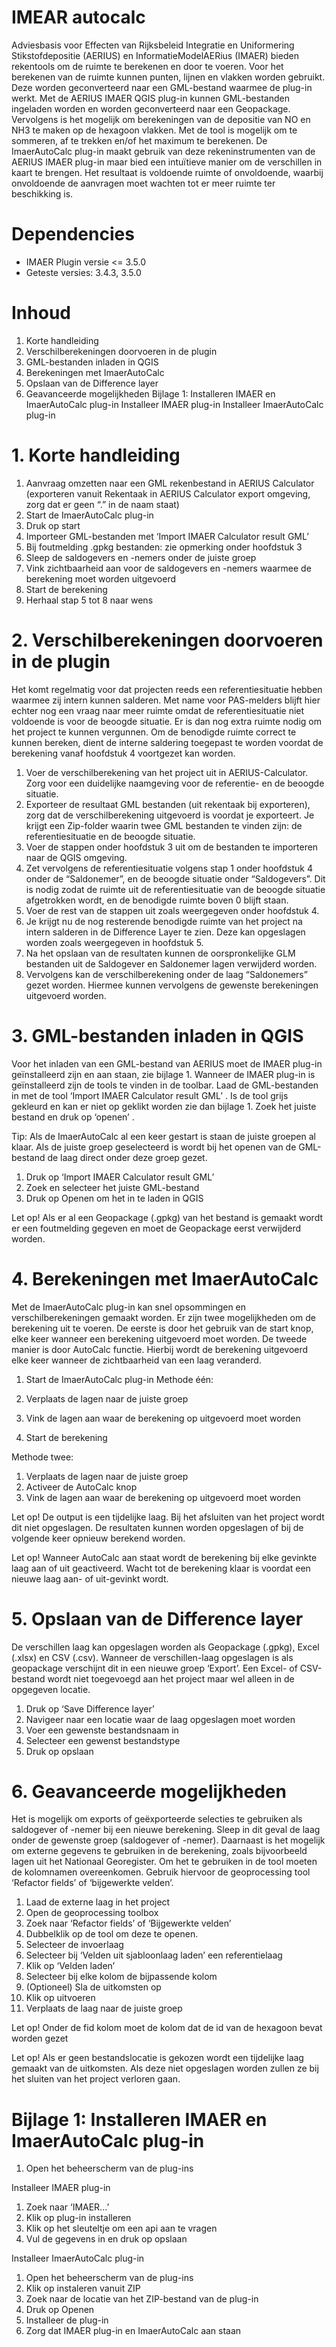 # IMEAR autocalc
Adviesbasis voor Effecten van Rijksbeleid Integratie en Uniformering Stikstofdepositie (AERIUS) en InformatieModelAERius (IMAER) bieden rekentools om de ruimte te berekenen en door te voeren. Voor het berekenen van de ruimte kunnen punten, lijnen en vlakken worden gebruikt. Deze worden geconverteerd naar een GML-bestand waarmee de plug-in werkt. Met de AERIUS IMAER QGIS plug-in kunnen GML-bestanden ingeladen worden en worden geconverteerd naar een Geopackage. Vervolgens is het mogelijk om berekeningen van de depositie van NO en NH3 te maken op de hexagoon vlakken. Met de tool is mogelijk om te sommeren, af te trekken en/of het maximum te berekenen. De ImaerAutoCalc plug-in maakt gebruik van deze rekeninstrumenten van de AERIUS IMAER plug-in maar bied een intuïtieve manier om de verschillen in kaart te brengen. Het resultaat is voldoende ruimte of onvoldoende, waarbij onvoldoende de aanvragen moet wachten tot er meer ruimte ter beschikking is.

# Dependencies
* IMAER Plugin versie <= 3.5.0
* Geteste versies: 3.4.3, 3.5.0

# Inhoud
1.	Korte handleiding	
2.	Verschilberekeningen doorvoeren in de plugin
3.	GML-bestanden inladen in QGIS
4.	Berekeningen met ImaerAutoCalc
5.	Opslaan van de Difference layer
6.	Geavanceerde mogelijkheden
Bijlage 1: Installeren IMAER en ImaerAutoCalc plug-in
  Installeer IMAER plug-in
  Installeer ImaerAutoCalc plug-in

# 1.	Korte handleiding
1.	Aanvraag omzetten naar een GML rekenbestand in AERIUS Calculator (exporteren vanuit Rekentaak in AERIUS Calculator export omgeving, zorg dat er geen “.” in de naam staat)
2.  Start de ImaerAutoCalc plug-in
3.	Druk op start
4.	Importeer GML-bestanden met ‘Import IMAER Calculator result GML’ 
5.	Bij foutmelding .gpkg bestanden: zie opmerking onder hoofdstuk 3
6.	Sleep de saldogevers en -nemers onder de juiste groep 
7.  Vink zichtbaarheid aan voor de saldogevers en -nemers waarmee de berekening moet worden uitgevoerd 
8.	Start de berekening 
9.	Herhaal stap 5 tot 8 naar wens

# 2.	Verschilberekeningen doorvoeren in de plugin
Het komt regelmatig voor dat projecten reeds een referentiesituatie hebben waarmee zij intern kunnen salderen. Met name voor PAS-melders blijft hier echter nog een vraag naar meer ruimte omdat de referentiesituatie niet voldoende is voor de beoogde situatie. Er is dan nog extra ruimte nodig om het project te kunnen vergunnen. Om de benodigde ruimte correct te kunnen bereken, dient de interne saldering toegepast te worden voordat de berekening vanaf hoofdstuk 4 voortgezet kan worden. 

1.	Voer de verschilberekening van het project uit in AERIUS-Calculator. Zorg voor een duidelijke naamgeving voor de referentie- en de beoogde situatie. 
2.	Exporteer de resultaat GML bestanden (uit rekentaak bij exporteren), zorg dat de verschilberekening uitgevoerd is voordat je exporteert. Je krijgt een Zip-folder waarin twee GML bestanden te vinden zijn: de referentiesituatie en de beoogde situatie. 
3.	Voer de stappen onder hoofdstuk 3 uit om de bestanden te importeren naar de QGIS omgeving. 
4.	Zet vervolgens de referentiesituatie volgens stap 1 onder hoofdstuk 4 onder de “Saldonemer”, en de beoogde situatie onder “Saldogevers”. Dit is nodig zodat de ruimte uit de referentiesituatie van de beoogde situatie afgetrokken wordt, en de benodigde ruimte boven 0 blijft staan.  
5.	Voer de rest van de stappen uit zoals weergegeven onder hoofdstuk 4. 
6.	Je krijgt nu de nog resterende benodigde ruimte van het project na intern salderen in de Difference Layer te zien. Deze kan opgeslagen worden zoals weergegeven in hoofdstuk 5. 
7.	Na het opslaan van de resultaten kunnen de oorspronkelijke GLM bestanden uit de Saldogever en Saldonemer lagen verwijderd worden. 
8.	Vervolgens kan de verschilberekening onder de laag “Saldonemers” gezet worden. Hiermee kunnen vervolgens de gewenste berekeningen uitgevoerd worden.


# 3.	GML-bestanden inladen in QGIS
  
Voor het inladen van een GML-bestand van AERIUS moet de IMAER plug-in geïnstalleerd zijn en aan staan, zie bijlage 1. Wanneer de IMAER plug-in is geïnstalleerd zijn de tools te vinden in de toolbar. Laad de GML-bestanden in met de tool ‘Import IMAER Calculator result GML’  . Is de tool grijs gekleurd en kan er niet op geklikt worden zie dan bijlage 1. Zoek het juiste bestand   en druk op ‘openen’  .

Tip: Als de ImaerAutoCalc al een keer gestart is staan de juiste groepen al klaar. Als de juiste groep geselecteerd is wordt bij het openen van de GML-bestand de laag direct onder deze groep gezet.

1.  Druk op ‘Import IMAER Calculator result GML’
2.	Zoek en selecteer het juiste GML-bestand
3.	Druk op Openen om het in te laden in QGIS

Let op! Als er al een Geopackage (.gpkg) van het bestand is gemaakt wordt er een foutmelding gegeven en moet de Geopackage eerst verwijderd worden.

# 4.	Berekeningen met ImaerAutoCalc
Met de ImaerAutoCalc plug-in kan snel opsommingen en verschilberekeningen gemaakt worden. Er zijn twee mogelijkheden om de berekening uit te voeren. De eerste is door het gebruik van de start knop, elke keer wanneer een berekening uitgevoerd moet worden. De tweede manier is door AutoCalc functie. Hierbij wordt de berekening uitgevoerd elke keer wanneer de zichtbaarheid van een laag veranderd.

1.  Start de ImaerAutoCalc plug-in
Methode één:

1.  Verplaats de lagen naar de juiste groep
2.	Vink de lagen aan waar de berekening op uitgevoerd moet worden
3.	Start de berekening

Methode twee:
1.	Verplaats de lagen naar de juiste groep
2.	Activeer de AutoCalc knop  
3.	Vink de lagen aan waar de berekening op uitgevoerd moet worden

Let op! De output is een tijdelijke laag. Bij het afsluiten van het project wordt dit niet opgeslagen. De resultaten kunnen worden opgeslagen of bij de volgende keer opnieuw berekend worden.

Let op! Wanneer AutoCalc aan staat wordt de berekening bij elke gevinkte laag aan of uit geactiveerd. Wacht tot de berekening klaar is voordat een nieuwe laag aan- of uit-gevinkt wordt. 

# 5.	Opslaan van de Difference layer
De verschillen laag kan opgeslagen worden als Geopackage (.gpkg), Excel (.xlsx) en CSV (.csv). Wanneer de verschillen-laag opgeslagen is als geopackage verschijnt dit in een nieuwe groep ‘Export’. Een Excel- of CSV-bestand wordt niet toegevoegd aan het project maar wel alleen in de opgegeven locatie.

1.	Druk op ‘Save Difference layer’
2.	Navigeer naar een locatie waar de laag opgeslagen moet worden
3.	Voer een gewenste bestandsnaam in
4.	Selecteer een gewenst bestandstype
5.	Druk op opslaan

# 6.	Geavanceerde mogelijkheden
Het is mogelijk om exports of geëxporteerde selecties te gebruiken als saldogever of -nemer bij een nieuwe berekening. Sleep in dit geval de laag onder de gewenste groep (saldogever of -nemer). Daarnaast is het mogelijk om externe gegevens te gebruiken in de berekening, zoals bijvoorbeeld lagen uit het Nationaal Georegister. Om het te gebruiken in de tool moeten de kolomnamen overeenkomen. Gebruik hiervoor de geoprocessing tool ‘Refactor fields’ of ‘bijgewerkte velden’.

1.	Laad de externe laag in het project
2.	Open de geoprocessing toolbox
3.	Zoek naar ‘Refactor fields’ of ‘Bijgewerkte velden’
4.	Dubbelklik op de tool om deze te openen.
5.	Selecteer de invoerlaag
6.	Selecteer bij ‘Velden uit sjabloonlaag laden’ een referentielaag 
7.	Klik op ‘Velden laden’
8.	Selecteer bij elke kolom de bijpassende kolom
9.	(Optioneel) Sla de uitkomsten op
10.	Klik op uitvoeren
11.	Verplaats de laag naar de juiste groep

Let op! Onder de fid kolom moet de kolom dat de id van de hexagoon bevat worden gezet

Let op! Als er geen bestandslocatie is gekozen wordt een tijdelijke laag gemaakt van de uitkomsten. Als deze niet opgeslagen worden zullen ze bij het sluiten van het project verloren gaan.

# Bijlage 1: Installeren IMAER en ImaerAutoCalc plug-in
1.	Open het beheerscherm van de plug-ins

Installeer IMAER plug-in
1.	Zoek naar ‘IMAER...’
2.	Klik op plug-in installeren
3.  Klik op het sleuteltje om een api aan te vragen
4.	Vul de gegevens in en druk op opslaan

Installeer ImaerAutoCalc plug-in
1.	Open het beheerscherm van de plug-ins
2.	Klik op instaleren vanuit ZIP
3.	Zoek naar de locatie van het ZIP-bestand van de plug-in
4.	Druk op Openen 
5.	Installeer de plug-in
6.	Zorg dat IMAER plug-in en ImaerAutoCalc aan staan



